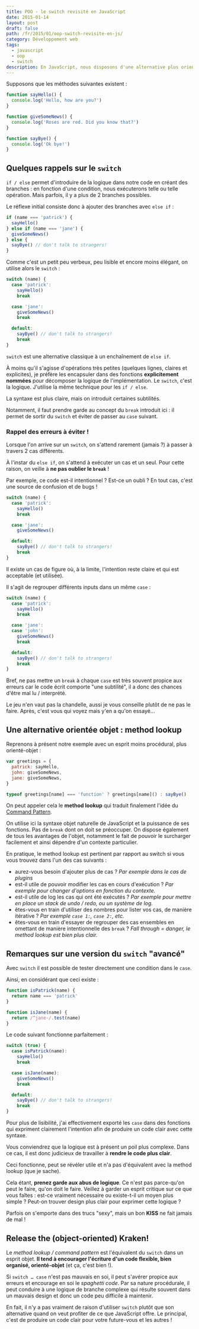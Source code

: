 ```yaml
---
title: POO - le switch revisité en JavaScript
date: 2015-01-14
layout: post
draft: false
path: /fr/2015/01/oop-switch-revisite-en-js/
category: Développement web
tags:
  - javascript
  - oop
  - switch
description: En JavaScript, nous disposons d'une alternative plus orientée-objet, moins procédurale et propice aux erreurs que le bon vieux switch … case.
---
```


Supposons que les méthodes suivantes existent :

```javascript
function sayHello() {
  console.log('Hello, how are you?')
}

function giveSomeNews() {
  console.log('Roses are red. Did you know that?')
}

function sayBye() {
  console.log('Ok bye!')
}
```

## Quelques rappels sur le `switch`

`if / else` permet d'introduire de la logique dans notre code en créant des branches : en fonction d'une condition, nous exécuterons telle ou telle opération. Mais parfois, il y a plus de 2 branches possibles.

Le réflexe initial consiste donc à ajouter des branches avec `else if` :

```javascript
if (name === 'patrick') {
  sayHello()
} else if (name === 'jane') {
  giveSomeNews()
} else {
  sayBye() // don't talk to strangers!
}
```

Comme c'est un petit peu verbeux, peu lisible et encore moins élégant, on utilise alors le `switch` :

```javascript
switch (name) {
  case 'patrick':
    sayHello()
    break

  case 'jane':
    giveSomeNews()
    break

  default:
    sayBye() // don't talk to strangers!
    break
}
```

`switch` est une alternative classique à un enchaînement de `else if`.

À moins qu'il s'agisse d'opérations très petites (quelques lignes, claires et explicites), je préfère les encapsuler dans des fonctions <strong>explicitement nommées</strong> pour décomposer la logique de l'implémentation. Le <code>switch</code>, c'est la logique. J'utilise la même technique pour les <code>if / else</code>.

La syntaxe est plus claire, mais on introduit certaines subtilités.

Notamment, il faut prendre garde au concept du `break` introduit ici : il permet de sortir du `switch` et éviter de passer au `case` suivant.

### Rappel des erreurs à éviter !

Lorsque l'on arrive sur un `switch`, on s'attend rarement (jamais ?) à passer à travers 2 cas différents.

À l'instar du `else if`, on s'attend à exécuter un cas et un seul. Pour cette raison, on veille à **ne pas oublier le `break`** !

Par exemple, ce code est-il intentionnel ? Est-ce un oubli ? En tout cas, c'est une source de confusion et de bugs !

```javascript
switch (name) {
  case 'patrick':
    sayHello()
    break

  case 'jane':
    giveSomeNews()

  default:
    sayBye() // don't talk to strangers!
    break
}
```

Il existe un cas de figure où, à la limite, l'intention reste claire et qui est acceptable (et utilisée).

Il s'agit de regrouper différents inputs dans un même `case` :

```javascript
switch (name) {
  case 'patrick':
    sayHello()
    break

  case 'jane':
  case 'john':
    giveSomeNews()
    break

  default:
    sayBye() // don't talk to strangers!
    break
}
```

Bref, ne pas mettre un `break` à chaque `case` est très souvent propice aux erreurs car le code écrit comporte "une subtilité", il a donc des chances d'être mal lu / interprété.

Le jeu n'en vaut pas la chandelle, aussi je vous conseille plutôt de ne pas le faire. Après, c'est vous qui voyez mais y'en a qu'on essayé…

## Une alternative orientée objet : method lookup

Reprenons à présent notre exemple avec un esprit moins procédural, plus orienté-objet :

```javascript
var greetings = {
  patrick: sayHello,
  john: giveSomeNews,
  jane: giveSomeNews,
}

typeof greetings[name] === 'function' ? greetings[name]() : sayBye()
```

On peut appeler cela le **method lookup** qui traduit finalement l'idée du [Command Pattern](http://addyosmani.com/resources/essentialjsdesignpatterns/book/#commandpatternjavascript).

On utilise ici la syntaxe objet naturelle de JavaScript et la puissance de ses fonctions. Pas de `break` dont on doit se préoccuper. On dispose également de tous les avantages de l'objet, notamment le fait de pouvoir le surcharger facilement et ainsi dépendre d'un contexte particulier.

En pratique, le method lookup est pertinent par rapport au switch si vous vous trouvez dans l'un des cas suivants :

* aurez-vous besoin d'ajouter plus de cas ? _Par exemple dans le cas de plugins_
* est-il utile de pouvoir modifier les cas en cours d'exécution ? _Par exemple pour changer d'options en fonction du contexte._
* est-il utile de log les cas qui ont été exécutés ? _Par exemple pour mettre en place un stack de undo / redo, ou un système de log._
* êtes-vous en train d'utiliser des nombres pour lister vos cas, de manière itérative ? _Par exemple `case 1:`, `case 2:`, etc._
* êtes-vous en train d'essayer de regrouper des cas ensembles en omettant de manière intentionnelle des `break` ? _Fall through = danger, le method lookup est bien plus clair._

## Remarques sur une version du `switch` "avancé"

Avec `switch` il est possible de tester directement une condition dans le `case`.

Ainsi, en considérant que ceci existe :

```javascript
function isPatrick(name) {
  return name === 'patrick'
}

function isJane(name) {
  return /^jane-/.test(name)
}
```

Le code suivant fonctionne parfaitement :

```javascript
switch (true) {
  case isPatrick(name):
    sayHello()
    break

  case isJane(name):
    giveSomeNews()
    break

  default:
    sayBye() // don't talk to strangers!
    break
}
```

Pour plus de lisibilité, j'ai effectivement exporté les <code>case</code> dans des fonctions qui expriment clairement l'intention afin de produire un code clair avec cette syntaxe.

Vous conviendrez que la logique est à présent un poil plus complexe. Dans ce cas, il est donc judicieux de travailler à <strong>rendre le code plus clair</strong>.

Ceci fonctionne, peut se révéler utile et n'a pas d'équivalent avec la method lookup (que je sache).

Cela étant, **prenez garde aux abus de logique**. Ce n'est pas parce-qu'on peut le faire, qu'on doit le faire. Veillez à garder un esprit critique sur ce que vous faîtes : est-ce vraiment nécessaire ou existe-t-il un moyen plus simple ? Peut-on trouver design plus clair pour exprimer cette logique ?

Parfois on s'emporte dans des trucs "sexy", mais un bon **KISS** ne fait jamais de mal !

## Release the (object-oriented) Kraken!

Le _method lookup / command pattern_ est l'équivalent du `switch` dans un esprit objet. **Il tend à encourager l'écriture d'un code flexible, bien organisé, orienté-objet** (et ça, c'est bien !).

Si `switch … case` n'est pas mauvais en soi, il peut s'avérer propice aux erreurs et encourage en soi le _spaghetti code_. Par sa nature procédurale, il peut conduire à une logique de branche complexe qui résulte souvent dans un mauvais design et donc un code peu difficile à maintenir.

En fait, il n'y a pas vraiment de raison d'utiliser `switch` plutôt que son alternative quand on veut profiter de ce que JavaScript offre. Le principal, c'est de produire un code clair pour votre future-vous et les autres !
